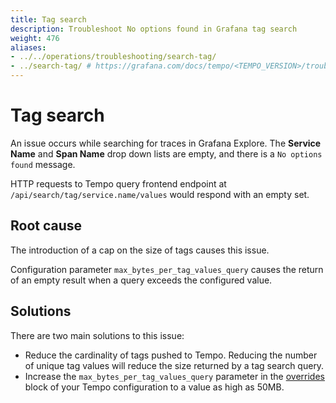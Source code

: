 ```yaml
---
title: Tag search
description: Troubleshoot No options found in Grafana tag search
weight: 476
aliases:
- ../../operations/troubleshooting/search-tag/
- ../search-tag/ # https://grafana.com/docs/tempo/<TEMPO_VERSION>/troubleshooting/search-tag/
---
```


# Tag search

An issue occurs while searching for traces in Grafana Explore. The **Service Name** and **Span Name** drop down lists are empty, and there is a `No options found` message.

HTTP requests to Tempo query frontend endpoint at `/api/search/tag/service.name/values` would respond with an empty set.


## Root cause

The introduction of a cap on the size of tags causes this issue.

Configuration parameter `max_bytes_per_tag_values_query` causes the return of an empty result
when a query exceeds the configured value.

## Solutions

There are two main solutions to this issue:

* Reduce the cardinality of tags pushed to Tempo. Reducing the number of unique tag values will reduce the size returned by a tag search query.
* Increase the `max_bytes_per_tag_values_query` parameter in the [overrides](https://grafana.com/docs/tempo/<TEMPO_VERSION>/configuration/#overrides) block of your Tempo configuration to a value as high as 50MB.
